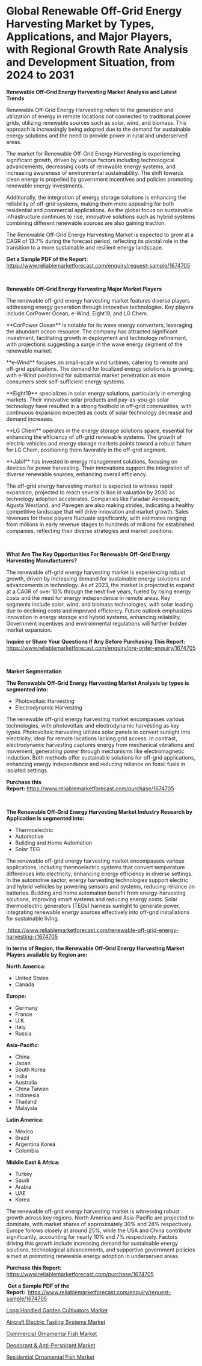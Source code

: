 <p><h1>Global Renewable Off-Grid Energy Harvesting Market by Types, Applications, and Major Players, with Regional Growth Rate Analysis and Development Situation, from 2024 to 2031</h1></p><p><strong>Renewable Off-Grid Energy Harvesting Market Analysis and Latest Trends</strong></p>
<p><p>Renewable Off-Grid Energy Harvesting refers to the generation and utilization of energy in remote locations not connected to traditional power grids, utilizing renewable sources such as solar, wind, and biomass. This approach is increasingly being adopted due to the demand for sustainable energy solutions and the need to provide power in rural and underserved areas.</p><p>The market for Renewable Off-Grid Energy Harvesting is experiencing significant growth, driven by various factors including technological advancements, decreasing costs of renewable energy systems, and increasing awareness of environmental sustainability. The shift towards clean energy is propelled by government incentives and policies promoting renewable energy investments.</p><p>Additionally, the integration of energy storage solutions is enhancing the reliability of off-grid systems, making them more appealing for both residential and commercial applications. As the global focus on sustainable infrastructure continues to rise, innovative solutions such as hybrid systems combining different renewable sources are also gaining traction.</p><p>The Renewable Off-Grid Energy Harvesting Market is expected to grow at a CAGR of 13.7% during the forecast period, reflecting its pivotal role in the transition to a more sustainable and resilient energy landscape.</p></p>
<p><strong>Get a Sample PDF of the Report:&nbsp;</strong> <a href="https://www.reliablemarketforecast.com/enquiry/request-sample/1674705?utm_campaign=1398&utm_medium=2&utm_source=Github&utm_content=ia&utm_term=13102024&utm_id=renewable-off-grid-energy-harvesting">https://www.reliablemarketforecast.com/enquiry/request-sample/1674705</a></p>
<p>&nbsp;</p>
<p><strong>Renewable Off-Grid Energy Harvesting Major Market Players</strong></p>
<p><p>The renewable off-grid energy harvesting market features diverse players addressing energy generation through innovative technologies. Key players include CorPower Ocean, e-Wind, Eight19, and LG Chem.</p><p>**CorPower Ocean** is notable for its wave energy converters, leveraging the abundant ocean resource. The company has attracted significant investment, facilitating growth in deployment and technology refinement, with projections suggesting a surge in the wave energy segment of the renewable market.</p><p>**e-Wind** focuses on small-scale wind turbines, catering to remote and off-grid applications. The demand for localized energy solutions is growing, with e-Wind positioned for substantial market penetration as more consumers seek self-sufficient energy systems.</p><p>**Eight19** specializes in solar energy solutions, particularly in emerging markets. Their innovative solar products and pay-as-you-go solar technology have resulted in a strong foothold in off-grid communities, with continuous expansion expected as costs of solar technology decrease and demand increases.</p><p>**LG Chem** operates in the energy storage solutions space, essential for enhancing the efficiency of off-grid renewable systems. The growth of electric vehicles and energy storage markets points toward a robust future for LG Chem, positioning them favorably in the off-grid segment.</p><p>**Jabil** has invested in energy management solutions, focusing on devices for power harvesting. Their innovations support the integration of diverse renewable sources, enhancing overall efficiency.</p><p>The off-grid energy harvesting market is expected to witness rapid expansion, projected to reach several billion in valuation by 2030 as technology adoption accelerates. Companies like Faradair Aerospace, Agusta Westland, and Pavegen are also making strides, indicating a healthy competitive landscape that will drive innovation and market growth. Sales revenues for these players fluctuate significantly, with estimates ranging from millions in early revenue stages to hundreds of millions for established companies, reflecting their diverse strategies and market positions.</p></p>
<p>&nbsp;</p>
<p><strong>What Are The Key Opportunities For Renewable Off-Grid Energy Harvesting Manufacturers?</strong></p>
<p><p>The renewable off-grid energy harvesting market is experiencing robust growth, driven by increasing demand for sustainable energy solutions and advancements in technology. As of 2023, the market is projected to expand at a CAGR of over 10% through the next five years, fueled by rising energy costs and the need for energy independence in remote areas. Key segments include solar, wind, and biomass technologies, with solar leading due to declining costs and improved efficiency. Future outlook emphasizes innovation in energy storage and hybrid systems, enhancing reliability. Government incentives and environmental regulations will further bolster market expansion.</p></p>
<p><strong>Inquire or Share Your Questions If Any Before Purchasing This Report:</strong> <a href="https://www.reliablemarketforecast.com/enquiry/pre-order-enquiry/1674705?utm_campaign=1398&utm_medium=2&utm_source=Github&utm_content=ia&utm_term=13102024&utm_id=renewable-off-grid-energy-harvesting">https://www.reliablemarketforecast.com/enquiry/pre-order-enquiry/1674705</a></p>
<p>&nbsp;</p>
<p><strong>Market Segmentation</strong></p>
<p><strong>The Renewable Off-Grid Energy Harvesting Market Analysis by types is segmented into:</strong></p>
<p><ul><li>Photovoltaic Harvesting</li><li>Electrodynamic Harvesting</li></ul></p>
<p><p>The renewable off-grid energy harvesting market encompasses various technologies, with photovoltaic and electrodynamic harvesting as key types. Photovoltaic harvesting utilizes solar panels to convert sunlight into electricity, ideal for remote locations lacking grid access. In contrast, electrodynamic harvesting captures energy from mechanical vibrations and movement, generating power through mechanisms like electromagnetic induction. Both methods offer sustainable solutions for off-grid applications, enhancing energy independence and reducing reliance on fossil fuels in isolated settings.</p></p>
<p><strong>Purchase this Report:&nbsp;</strong><a href="https://www.reliablemarketforecast.com/purchase/1674705?utm_campaign=1398&utm_medium=2&utm_source=Github&utm_content=ia&utm_term=13102024&utm_id=renewable-off-grid-energy-harvesting">https://www.reliablemarketforecast.com/purchase/1674705</a></p>
<p>&nbsp;</p>
<p><strong>The Renewable Off-Grid Energy Harvesting Market Industry Research by Application is segmented into:</strong></p>
<p><ul><li>Thermoelectric</li><li>Automotive</li><li>Building and Home Automation</li><li>Solar TEG</li></ul></p>
<p><p>The renewable off-grid energy harvesting market encompasses various applications, including thermoelectric systems that convert temperature differences into electricity, enhancing energy efficiency in diverse settings. In the automotive sector, energy harvesting technologies support electric and hybrid vehicles by powering sensors and systems, reducing reliance on batteries. Building and home automation benefit from energy-harvesting solutions, improving smart systems and reducing energy costs. Solar thermoelectric generators (TEGs) harness sunlight to generate power, integrating renewable energy sources effectively into off-grid installations for sustainable living.</p></p>
<p><a href="https://www.reliablemarketforecast.com/renewable-off-grid-energy-harvesting-r1674705?utm_campaign=1398&utm_medium=2&utm_source=Github&utm_content=ia&utm_term=13102024&utm_id=renewable-off-grid-energy-harvesting">&nbsp;https://www.reliablemarketforecast.com/renewable-off-grid-energy-harvesting-r1674705</a></p>
<p><strong>In terms of Region, the Renewable Off-Grid Energy Harvesting Market Players available by Region are:</strong></p>
<p>
    <p> <strong> North America: </strong>
        <ul>
            <li>United States</li>
            <li>Canada</li>
        </ul>
        </p> 
    <p> <strong> Europe: </strong>
        <ul>
            <li>Germany</li>
            <li>France</li>
            <li>U.K.</li>
            <li>Italy</li>
            <li>Russia</li>
        </ul>
        </p> 
    <p> <strong> Asia-Pacific: </strong>
        <ul>
            <li>China</li>
            <li>Japan</li>
            <li>South Korea</li>
            <li>India</li>
            <li>Australia</li>
            <li>China Taiwan</li>
            <li>Indonesia</li>
            <li>Thailand</li>
            <li>Malaysia</li>
        </ul>
        </p> 
    <p> <strong> Latin America: </strong>
        <ul>
            <li>Mexico</li>
            <li>Brazil</li>
            <li>Argentina Korea</li>
            <li>Colombia</li>
        </ul>
        </p> 
    <p> <strong> Middle East & Africa: </strong>
        <ul>
            <li>Turkey</li>
            <li>Saudi</li>
            <li>Arabia</li>
            <li>UAE</li>
            <li>Korea</li>
        </ul>
    </p>
    </p>
<p><p>The renewable off-grid energy harvesting market is witnessing robust growth across key regions. North America and Asia-Pacific are projected to dominate, with market shares of approximately 30% and 28% respectively. Europe follows closely at around 25%, while the USA and China contribute significantly, accounting for nearly 10% and 7% respectively. Factors driving this growth include increasing demand for sustainable energy solutions, technological advancements, and supportive government policies aimed at promoting renewable energy adoption in underserved areas.</p></p>
<p><strong>Purchase this Report: </strong><a href="https://www.reliablemarketforecast.com/purchase/1674705?utm_campaign=1398&utm_medium=2&utm_source=Github&utm_content=ia&utm_term=13102024&utm_id=renewable-off-grid-energy-harvesting">https://www.reliablemarketforecast.com/purchase/1674705</a></p>
<p>&nbsp;<strong>Get a Sample PDF of the Report:&nbsp;&nbsp;</strong><a href="https://www.reliablemarketforecast.com/enquiry/request-sample/1674705?utm_campaign=1398&utm_medium=2&utm_source=Github&utm_content=ia&utm_term=13102024&utm_id=renewable-off-grid-energy-harvesting">https://www.reliablemarketforecast.com/enquiry/request-sample/1674705</a></p>
<p><strong></strong></p>
<p><p><a href="https://github.com/mharielmesa/Market-Research-Report-List-5/blob/main/long-handled-garden-cultivators-market.md?utm_campaign=1398&utm_medium=2&utm_source=Github&utm_content=ia&utm_term=13102024&utm_id=renewable-off-grid-energy-harvesting">Long Handled Garden Cultivators Market</a></p><p><a href="https://www.linkedin.com/pulse/aircraft-electric-taxiing-systems-ecosystem-mapping-innovation-jiile?utm_campaign=1398&utm_medium=2&utm_source=Github&utm_content=ia&utm_term=13102024&utm_id=renewable-off-grid-energy-harvesting">Aircraft Electric Taxiing Systems Market</a></p><p><a href="https://www.linkedin.com/pulse/commercial-ornamental-fish-market-size-segmentation-trends-oox0e?utm_campaign=1398&utm_medium=2&utm_source=Github&utm_content=ia&utm_term=13102024&utm_id=renewable-off-grid-energy-harvesting">Commercial Ornamental Fish Market</a></p><p><a href="https://www.linkedin.com/pulse/influencing-factors-deodorant-anti-perspirant-market-insights-rbzse?utm_campaign=1398&utm_medium=2&utm_source=Github&utm_content=ia&utm_term=13102024&utm_id=renewable-off-grid-energy-harvesting">Deodorant & Anti-Perspirant Market</a></p><p><a href="https://www.linkedin.com/pulse/residential-ornamental-fish-market-outlook-current-assessment-uw8re?utm_campaign=1398&utm_medium=2&utm_source=Github&utm_content=ia&utm_term=13102024&utm_id=renewable-off-grid-energy-harvesting">Residential Ornamental Fish Market</a></p></p>